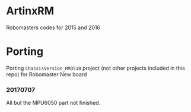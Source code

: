 # ArtinxRM

Robomasters codes for 2015 and 2016

# Porting

Porting `ChassisVersion_RM3510` project (not other projects included in this repo) for Robomaster New board

### 20170707

All but the MPU6050 part not finished.
